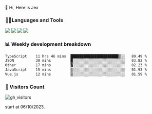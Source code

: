  👋 Hi, Here is Jex

 

### 🧑‍💻Languages and Tools

<code><a href="https://react.dev"><img src="https://api.iconify.design/logos:react.svg" /></a></code>
<code><a href="https://github.com/vuejs/core"><img src="https://api.iconify.design/logos:vue.svg" /></a></code> 
<code><a href="https://github.com/microsoft/TypeScript"><img src="https://api.iconify.design/logos:typescript-icon.svg" /></a></code>
<code><a href="https://threejs.org/"><img src="https://api.iconify.design/logos:threejs.svg" /></a></code>

### 📊 Weekly development breakdown

<!--START_SECTION:waka-->

```txt
TypeScript    11 hrs 46 mins  ██████████████████████▒░░   89.49 %
JSON          30 mins         █░░░░░░░░░░░░░░░░░░░░░░░░   03.82 %
Other         17 mins         ▓░░░░░░░░░░░░░░░░░░░░░░░░   02.23 %
JavaScript    15 mins         ▒░░░░░░░░░░░░░░░░░░░░░░░░   01.93 %
Vue.js        12 mins         ▒░░░░░░░░░░░░░░░░░░░░░░░░   01.59 %
```

<!--END_SECTION:waka-->


### 👀 Visitors Count

![gh_visitors](https://profile-counter.glitch.me/jexlau/count.svg)

start at 06/10/2023.
